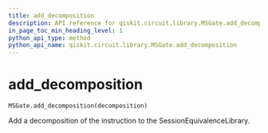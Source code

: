 ```yaml
---
title: add_decomposition
description: API reference for qiskit.circuit.library.MSGate.add_decomposition
in_page_toc_min_heading_level: 1
python_api_type: method
python_api_name: qiskit.circuit.library.MSGate.add_decomposition
---
```


# add\_decomposition

<span id="qiskit.circuit.library.MSGate.add_decomposition" />

`MSGate.add_decomposition(decomposition)`

Add a decomposition of the instruction to the SessionEquivalenceLibrary.

